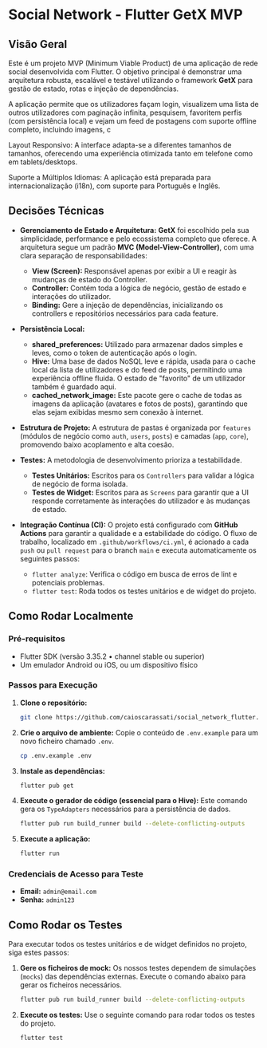 # Social Network - Flutter GetX MVP

## Visão Geral

Este é um projeto MVP (Minimum Viable Product) de uma aplicação de rede social desenvolvida com Flutter. O objetivo principal é demonstrar uma arquitetura robusta, escalável e testável utilizando o framework **GetX** para gestão de estado, rotas e injeção de dependências.

A aplicação permite que os utilizadores façam login, visualizem uma lista de outros utilizadores com paginação infinita, pesquisem, favoritem perfis (com persistência local) e vejam um feed de postagens com suporte offline completo, incluindo imagens, c

Layout Responsivo: A interface adapta-se a diferentes tamanhos de tamanhos, oferecendo uma experiência otimizada tanto em telefone como em tablets/desktops.

Suporte a Múltiplos Idiomas: A aplicação está preparada para internacionalização (i18n), com suporte para Português e Inglês.
## Decisões Técnicas

-   **Gerenciamento de Estado e Arquitetura:** **GetX** foi escolhido pela sua simplicidade, performance e pelo ecossistema completo que oferece. A arquitetura segue um padrão **MVC (Model-View-Controller)**, com uma clara separação de responsabilidades:
    -   **View (Screen):** Responsável apenas por exibir a UI e reagir às mudanças de estado do Controller.
    -   **Controller:** Contém toda a lógica de negócio, gestão de estado e interações do utilizador.
    -   **Binding:** Gere a injeção de dependências, inicializando os controllers e repositórios necessários para cada feature.

-   **Persistência Local:**
    -   **shared_preferences:** Utilizado para armazenar dados simples e leves, como o token de autenticação após o login.
    -   **Hive:** Uma base de dados NoSQL leve e rápida, usada para o cache local da lista de utilizadores e do feed de posts, permitindo uma experiência offline fluida. O estado de "favorito" de um utilizador também é guardado aqui.
    -   **cached_network_image:** Este pacote gere o cache de todas as imagens da aplicação (avatares e fotos de posts), garantindo que elas sejam exibidas mesmo sem conexão à internet.

-   **Estrutura de Projeto:** A estrutura de pastas é organizada por `features` (módulos de negócio como `auth`, `users`, `posts`) e camadas (`app`, `core`), promovendo baixo acoplamento e alta coesão.

-   **Testes:** A metodologia de desenvolvimento prioriza a testabilidade.
    -   **Testes Unitários:** Escritos para os `Controllers` para validar a lógica de negócio de forma isolada.
    -   **Testes de Widget:** Escritos para as `Screens` para garantir que a UI responde corretamente às interações do utilizador e às mudanças de estado.

-   **Integração Contínua (CI):** O projeto está configurado com **GitHub Actions** para garantir a qualidade e a estabilidade do código. O fluxo de trabalho, localizado em `.github/workflows/ci.yml`, é acionado a cada `push` ou `pull request` para o branch `main` e executa automaticamente os seguintes passos:
    -   `flutter analyze`: Verifica o código em busca de erros de lint e potenciais problemas.
    -   `flutter test`: Roda todos os testes unitários e de widget do projeto.

## Como Rodar Localmente

### Pré-requisitos

-   Flutter SDK (versão 3.35.2 • channel stable ou superior)
-   Um emulador Android ou iOS, ou um dispositivo físico

### Passos para Execução

1.  **Clone o repositório:**
    ```bash
    git clone https://github.com/caioscarassati/social_network_flutter.git
    ```

2.  **Crie o arquivo de ambiente:**
    Copie o conteúdo de `.env.example` para um novo ficheiro chamado `.env`.
    ```bash
    cp .env.example .env
    ```

3.  **Instale as dependências:**
    ```bash
    flutter pub get
    ```

4.  **Execute o gerador de código (essencial para o Hive):**
    Este comando gera os `TypeAdapters` necessários para a persistência de dados.
    ```bash
    flutter pub run build_runner build --delete-conflicting-outputs
    ```

5.  **Execute a aplicação:**
    ```bash
    flutter run
    ```

### Credenciais de Acesso para Teste
-   **Email:** `admin@email.com`
-   **Senha:** `admin123`


## Como Rodar os Testes

Para executar todos os testes unitários e de widget definidos no projeto, siga estes passos:

1.  **Gere os ficheiros de mock:**
    Os nossos testes dependem de simulações (`mocks`) das dependências externas. Execute o comando abaixo para gerar os ficheiros necessários.
    ```bash
    flutter pub run build_runner build --delete-conflicting-outputs
    ```

2.  **Execute os testes:**
    Use o seguinte comando para rodar todos os testes do projeto.
    ```bash
    flutter test
    ```

